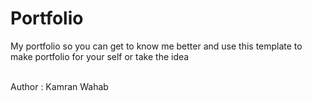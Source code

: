 # Portfolio
My portfolio so you can get to know me better and use this template to make portfolio for your self or take the idea

<br>
Author : Kamran Wahab
